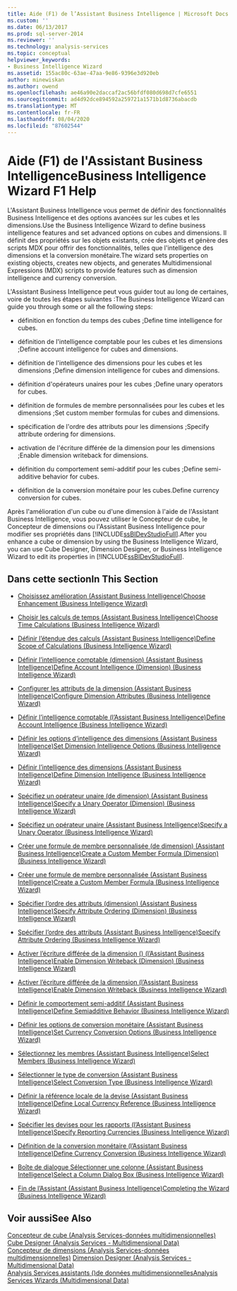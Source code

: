 ```yaml
---
title: Aide (F1) de l’Assistant Business Intelligence | Microsoft Docs
ms.custom: ''
ms.date: 06/13/2017
ms.prod: sql-server-2014
ms.reviewer: ''
ms.technology: analysis-services
ms.topic: conceptual
helpviewer_keywords:
- Business Intelligence Wizard
ms.assetid: 155ac80c-63ae-47aa-9e86-9396e3d920eb
author: minewiskan
ms.author: owend
ms.openlocfilehash: ae46a90e2daccaf2ac56bfdf080d698d7cfe6551
ms.sourcegitcommit: ad4d92dce894592a259721a1571b1d8736abacdb
ms.translationtype: MT
ms.contentlocale: fr-FR
ms.lasthandoff: 08/04/2020
ms.locfileid: "87602544"
---
```

# <a name="business-intelligence-wizard-f1-help"></a><span data-ttu-id="08c8f-102">Aide (F1) de l'Assistant Business Intelligence</span><span class="sxs-lookup"><span data-stu-id="08c8f-102">Business Intelligence Wizard F1 Help</span></span>
  <span data-ttu-id="08c8f-103">L'Assistant Business Intelligence vous permet de définir des fonctionnalités Business Intelligence et des options avancées sur les cubes et les dimensions.</span><span class="sxs-lookup"><span data-stu-id="08c8f-103">Use the Business Intelligence Wizard to define business intelligence features and set advanced options on cubes and dimensions.</span></span> <span data-ttu-id="08c8f-104">Il définit des propriétés sur les objets existants, crée des objets et génère des scripts MDX pour offrir des fonctionnalités, telles que l'intelligence des dimensions et la conversion monétaire.</span><span class="sxs-lookup"><span data-stu-id="08c8f-104">The wizard sets properties on existing objects, creates new objects, and generates Multidimensional Expressions (MDX) scripts to provide features such as dimension intelligence and currency conversion.</span></span>  
  
 <span data-ttu-id="08c8f-105">L'Assistant Business Intelligence peut vous guider tout au long de certaines, voire de toutes les étapes suivantes :</span><span class="sxs-lookup"><span data-stu-id="08c8f-105">The Business Intelligence Wizard can guide you through some or all the following steps:</span></span>  
  
-   <span data-ttu-id="08c8f-106">définition en fonction du temps des cubes ;</span><span class="sxs-lookup"><span data-stu-id="08c8f-106">Define time intelligence for cubes.</span></span>  
  
-   <span data-ttu-id="08c8f-107">définition de l'intelligence comptable pour les cubes et les dimensions ;</span><span class="sxs-lookup"><span data-stu-id="08c8f-107">Define account intelligence for cubes and dimensions.</span></span>  
  
-   <span data-ttu-id="08c8f-108">définition de l'intelligence des dimensions pour les cubes et les dimensions ;</span><span class="sxs-lookup"><span data-stu-id="08c8f-108">Define dimension intelligence for cubes and dimensions.</span></span>  
  
-   <span data-ttu-id="08c8f-109">définition d'opérateurs unaires pour les cubes ;</span><span class="sxs-lookup"><span data-stu-id="08c8f-109">Define unary operators for cubes.</span></span>  
  
-   <span data-ttu-id="08c8f-110">définition de formules de membre personnalisées pour les cubes et les dimensions ;</span><span class="sxs-lookup"><span data-stu-id="08c8f-110">Set custom member formulas for cubes and dimensions.</span></span>  
  
-   <span data-ttu-id="08c8f-111">spécification de l'ordre des attributs pour les dimensions ;</span><span class="sxs-lookup"><span data-stu-id="08c8f-111">Specify attribute ordering for dimensions.</span></span>  
  
-   <span data-ttu-id="08c8f-112">activation de l'écriture différée de la dimension pour les dimensions ;</span><span class="sxs-lookup"><span data-stu-id="08c8f-112">Enable dimension writeback for dimensions.</span></span>  
  
-   <span data-ttu-id="08c8f-113">définition du comportement semi-additif pour les cubes ;</span><span class="sxs-lookup"><span data-stu-id="08c8f-113">Define semi-additive behavior for cubes.</span></span>  
  
-   <span data-ttu-id="08c8f-114">définition de la conversion monétaire pour les cubes.</span><span class="sxs-lookup"><span data-stu-id="08c8f-114">Define currency conversion for cubes.</span></span>  
  
 <span data-ttu-id="08c8f-115">Après l'amélioration d'un cube ou d'une dimension à l'aide de l'Assistant Business Intelligence, vous pouvez utiliser le Concepteur de cube, le Concepteur de dimensions ou l'Assistant Business Intelligence pour modifier ses propriétés dans [!INCLUDE[ssBIDevStudioFull](../includes/ssbidevstudiofull-md.md)].</span><span class="sxs-lookup"><span data-stu-id="08c8f-115">After you enhance a cube or dimension by using the Business Intelligence Wizard, you can use Cube Designer, Dimension Designer, or Business Intelligence Wizard to edit its properties in [!INCLUDE[ssBIDevStudioFull](../includes/ssbidevstudiofull-md.md)].</span></span>  
  
## <a name="in-this-section"></a><span data-ttu-id="08c8f-116">Dans cette section</span><span class="sxs-lookup"><span data-stu-id="08c8f-116">In This Section</span></span>  
  
-   [<span data-ttu-id="08c8f-117">Choisissez amélioration &#40;Assistant Business Intelligence&#41;</span><span class="sxs-lookup"><span data-stu-id="08c8f-117">Choose Enhancement &#40;Business Intelligence Wizard&#41;</span></span>](choose-enhancement-business-intelligence-wizard.md)  
  
-   [<span data-ttu-id="08c8f-118">Choisir les calculs de temps &#40;Assistant Business Intelligence&#41;</span><span class="sxs-lookup"><span data-stu-id="08c8f-118">Choose Time Calculations &#40;Business Intelligence Wizard&#41;</span></span>](choose-time-calculations-business-intelligence-wizard.md)  
  
-   [<span data-ttu-id="08c8f-119">Définir l’étendue des calculs &#40;Assistant Business Intelligence&#41;</span><span class="sxs-lookup"><span data-stu-id="08c8f-119">Define Scope of Calculations &#40;Business Intelligence Wizard&#41;</span></span>](define-scope-of-calculations-business-intelligence-wizard.md)  
  
-   [<span data-ttu-id="08c8f-120">Définir l’intelligence comptable &#40;dimension&#41; &#40;Assistant Business Intelligence&#41;</span><span class="sxs-lookup"><span data-stu-id="08c8f-120">Define Account Intelligence &#40;Dimension&#41; &#40;Business Intelligence Wizard&#41;</span></span>](define-account-intelligence-dimension-business-intelligence-wizard.md)  
  
-   [<span data-ttu-id="08c8f-121">Configurer les attributs de la dimension &#40;Assistant Business Intelligence&#41;</span><span class="sxs-lookup"><span data-stu-id="08c8f-121">Configure Dimension Attributes &#40;Business Intelligence Wizard&#41;</span></span>](configure-dimension-attributes-business-intelligence-wizard.md)  
  
-   [<span data-ttu-id="08c8f-122">Définir l’intelligence comptable &#40;l’Assistant Business Intelligence&#41;</span><span class="sxs-lookup"><span data-stu-id="08c8f-122">Define Account Intelligence &#40;Business Intelligence Wizard&#41;</span></span>](define-account-intelligence-business-intelligence-wizard.md)  
  
-   [<span data-ttu-id="08c8f-123">Définir les options d’intelligence des dimensions &#40;Assistant Business Intelligence&#41;</span><span class="sxs-lookup"><span data-stu-id="08c8f-123">Set Dimension Intelligence Options &#40;Business Intelligence Wizard&#41;</span></span>](set-dimension-intelligence-options-business-intelligence-wizard.md)  
  
-   [<span data-ttu-id="08c8f-124">Définir l’intelligence des dimensions &#40;Assistant Business Intelligence&#41;</span><span class="sxs-lookup"><span data-stu-id="08c8f-124">Define Dimension Intelligence &#40;Business Intelligence Wizard&#41;</span></span>](define-dimension-intelligence-business-intelligence-wizard.md)  
  
-   [<span data-ttu-id="08c8f-125">Spécifiez un opérateur unaire &#40;de dimension&#41; &#40;Assistant Business Intelligence&#41;</span><span class="sxs-lookup"><span data-stu-id="08c8f-125">Specify a Unary Operator &#40;Dimension&#41; &#40;Business Intelligence Wizard&#41;</span></span>](specify-a-unary-operator-dimension-business-intelligence-wizard.md)  
  
-   [<span data-ttu-id="08c8f-126">Spécifiez un opérateur unaire &#40;Assistant Business Intelligence&#41;</span><span class="sxs-lookup"><span data-stu-id="08c8f-126">Specify a Unary Operator &#40;Business Intelligence Wizard&#41;</span></span>](specify-a-unary-operator-business-intelligence-wizard.md)  
  
-   [<span data-ttu-id="08c8f-127">Créer une formule de membre personnalisée &#40;de dimension&#41; &#40;Assistant Business Intelligence&#41;</span><span class="sxs-lookup"><span data-stu-id="08c8f-127">Create a Custom Member Formula &#40;Dimension&#41; &#40;Business Intelligence Wizard&#41;</span></span>](create-a-custom-member-formula-dimension-business-intelligence-wizard.md)  
  
-   [<span data-ttu-id="08c8f-128">Créer une formule de membre personnalisée &#40;Assistant Business Intelligence&#41;</span><span class="sxs-lookup"><span data-stu-id="08c8f-128">Create a Custom Member Formula &#40;Business Intelligence Wizard&#41;</span></span>](create-a-custom-member-formula-business-intelligence-wizard.md)  
  
-   [<span data-ttu-id="08c8f-129">Spécifier l’ordre des attributs &#40;dimension&#41; &#40;Assistant Business Intelligence&#41;</span><span class="sxs-lookup"><span data-stu-id="08c8f-129">Specify Attribute Ordering &#40;Dimension&#41; &#40;Business Intelligence Wizard&#41;</span></span>](specify-attribute-ordering-dimension-business-intelligence-wizard.md)  
  
-   [<span data-ttu-id="08c8f-130">Spécifier l’ordre des attributs &#40;Assistant Business Intelligence&#41;</span><span class="sxs-lookup"><span data-stu-id="08c8f-130">Specify Attribute Ordering &#40;Business Intelligence Wizard&#41;</span></span>](specify-attribute-ordering-business-intelligence-wizard.md)  
  
-   [<span data-ttu-id="08c8f-131">Activer l’écriture différée de la dimension &#40;&#41; &#40;l’Assistant Business Intelligence&#41;</span><span class="sxs-lookup"><span data-stu-id="08c8f-131">Enable Dimension Writeback &#40;Dimension&#41; &#40;Business Intelligence Wizard&#41;</span></span>](enable-dimension-writeback-dimension-business-intelligence-wizard.md)  
  
-   [<span data-ttu-id="08c8f-132">Activer l’écriture différée de la dimension &#40;l’Assistant Business Intelligence&#41;</span><span class="sxs-lookup"><span data-stu-id="08c8f-132">Enable Dimension Writeback &#40;Business Intelligence Wizard&#41;</span></span>](enable-dimension-writeback-business-intelligence-wizard.md)  
  
-   [<span data-ttu-id="08c8f-133">Définir le comportement semi-additif &#40;Assistant Business Intelligence&#41;</span><span class="sxs-lookup"><span data-stu-id="08c8f-133">Define Semiadditive Behavior &#40;Business Intelligence Wizard&#41;</span></span>](define-semiadditive-behavior-business-intelligence-wizard.md)  
  
-   [<span data-ttu-id="08c8f-134">Définir les options de conversion monétaire &#40;Assistant Business Intelligence&#41;</span><span class="sxs-lookup"><span data-stu-id="08c8f-134">Set Currency Conversion Options &#40;Business Intelligence Wizard&#41;</span></span>](set-currency-conversion-options-business-intelligence-wizard.md)  
  
-   [<span data-ttu-id="08c8f-135">Sélectionnez les membres &#40;Assistant Business Intelligence&#41;</span><span class="sxs-lookup"><span data-stu-id="08c8f-135">Select Members &#40;Business Intelligence Wizard&#41;</span></span>](select-members-business-intelligence-wizard.md)  
  
-   [<span data-ttu-id="08c8f-136">Sélectionner le type de conversion &#40;Assistant Business Intelligence&#41;</span><span class="sxs-lookup"><span data-stu-id="08c8f-136">Select Conversion Type &#40;Business Intelligence Wizard&#41;</span></span>](select-conversion-type-business-intelligence-wizard.md)  
  
-   [<span data-ttu-id="08c8f-137">Définir la référence locale de la devise &#40;Assistant Business Intelligence&#41;</span><span class="sxs-lookup"><span data-stu-id="08c8f-137">Define Local Currency Reference &#40;Business Intelligence Wizard&#41;</span></span>](define-local-currency-reference-business-intelligence-wizard.md)  
  
-   [<span data-ttu-id="08c8f-138">Spécifier les devises pour les rapports &#40;l’Assistant Business Intelligence&#41;</span><span class="sxs-lookup"><span data-stu-id="08c8f-138">Specify Reporting Currencies &#40;Business Intelligence Wizard&#41;</span></span>](specify-reporting-currencies-business-intelligence-wizard.md)  
  
-   [<span data-ttu-id="08c8f-139">Définition de la conversion monétaire &#40;l’Assistant Business Intelligence&#41;</span><span class="sxs-lookup"><span data-stu-id="08c8f-139">Define Currency Conversion &#40;Business Intelligence Wizard&#41;</span></span>](define-currency-conversion-business-intelligence-wizard.md)  
  
-   [<span data-ttu-id="08c8f-140">Boîte de dialogue Sélectionner une colonne &#40;Assistant Business Intelligence&#41;</span><span class="sxs-lookup"><span data-stu-id="08c8f-140">Select a Column Dialog Box &#40;Business Intelligence Wizard&#41;</span></span>](select-a-column-dialog-box-business-intelligence-wizard.md)  
  
-   [<span data-ttu-id="08c8f-141">Fin de l’Assistant &#40;Assistant Business Intelligence&#41;</span><span class="sxs-lookup"><span data-stu-id="08c8f-141">Completing the Wizard &#40;Business Intelligence Wizard&#41;</span></span>](completing-the-wizard-business-intelligence-wizard.md)  
  
## <a name="see-also"></a><span data-ttu-id="08c8f-142">Voir aussi</span><span class="sxs-lookup"><span data-stu-id="08c8f-142">See Also</span></span>  
 <span data-ttu-id="08c8f-143">[Concepteur de cube &#40;Analysis Services-données multidimensionnelles&#41;](cube-designer-analysis-services-multidimensional-data.md) </span><span class="sxs-lookup"><span data-stu-id="08c8f-143">[Cube Designer &#40;Analysis Services - Multidimensional Data&#41;](cube-designer-analysis-services-multidimensional-data.md) </span></span>  
 <span data-ttu-id="08c8f-144">[Concepteur de dimensions &#40;Analysis Services-données multidimensionnelles&#41;](dimension-designer-analysis-services-multidimensional-data.md) </span><span class="sxs-lookup"><span data-stu-id="08c8f-144">[Dimension Designer &#40;Analysis Services - Multidimensional Data&#41;](dimension-designer-analysis-services-multidimensional-data.md) </span></span>  
 [<span data-ttu-id="08c8f-145">Analysis Services assistants &#40;&#41;de données multidimensionnelles</span><span class="sxs-lookup"><span data-stu-id="08c8f-145">Analysis Services Wizards &#40;Multidimensional Data&#41;</span></span>](analysis-services-wizards-multidimensional-data.md)  
  
  
